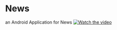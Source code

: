 # News
an Android Application for News
[![Watch the video](https://i.imgur.com/vKb2F1B.png)](https://youtu.be/vt5fpE0bzSY)
